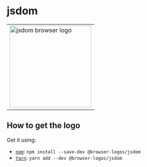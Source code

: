 jsdom
=====

<!-- markdownlint-disable line-length no-inline-html -->
<table>
    <tr height=230>
        <td>
            <a href="https://github.com/alrra/browser-logos/tree/04fb61936fd4fcae9b6ffa94c21a5517385a0e79/src/jsdom">
                <img width=220 src="https://raw.githubusercontent.com/alrra/browser-logos/04fb61936fd4fcae9b6ffa94c21a5517385a0e79/src/jsdom/jsdom.svg?sanitize=true" alt="jsdom browser logo">
            </a>
        </td>
    </tr>
</table>
<!-- markdownlint-enable line-length no-inline-html -->

How to get the logo
-------------------

Get it using:

* [`npm`][npm]: `npm install --save-dev @browser-logos/jsdom`
* [`Yarn`][yarn]: `yarn add --dev @browser-logos/jsdom`

<!-- Link labels: -->

[npm]: https://www.npmjs.com/
[yarn]: https://yarnpkg.com/
